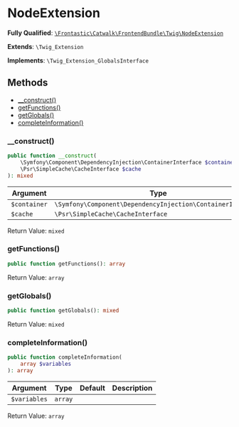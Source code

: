 #  NodeExtension

**Fully Qualified**: [`\Frontastic\Catwalk\FrontendBundle\Twig\NodeExtension`](../../../../src/php/FrontendBundle/Twig/NodeExtension.php)

**Extends**: `\Twig_Extension`

**Implements**: `\Twig_Extension_GlobalsInterface`

## Methods

* [__construct()](#__construct)
* [getFunctions()](#getfunctions)
* [getGlobals()](#getglobals)
* [completeInformation()](#completeinformation)

### __construct()

```php
public function __construct(
    \Symfony\Component\DependencyInjection\ContainerInterface $container,
    \Psr\SimpleCache\CacheInterface $cache
): mixed
```

Argument|Type|Default|Description
--------|----|-------|-----------
`$container`|`\Symfony\Component\DependencyInjection\ContainerInterface`||
`$cache`|`\Psr\SimpleCache\CacheInterface`||

Return Value: `mixed`

### getFunctions()

```php
public function getFunctions(): array
```

Return Value: `array`

### getGlobals()

```php
public function getGlobals(): mixed
```

Return Value: `mixed`

### completeInformation()

```php
public function completeInformation(
    array $variables
): array
```

Argument|Type|Default|Description
--------|----|-------|-----------
`$variables`|`array`||

Return Value: `array`

